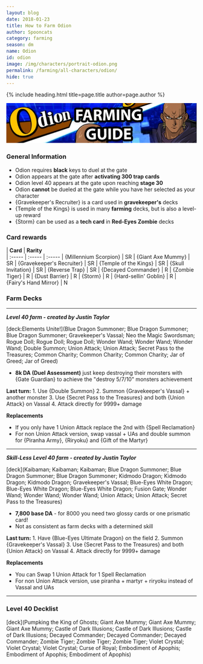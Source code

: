 ```yaml
---
layout: blog
date: 2018-01-23
title: How to Farm Odion
author: Spooncats
category: farming
season: dm
name: Odion
id: odion
image: /img/characters/portrait-odion.png
permalink: /farming/all-characters/odion/
hide: true
---
```


{% include heading.html title=page.title author=page.author %}

![Odion Banner](/img/events/odion.png/)

### General Information
* Odion requires **black** keys to duel at the gate
* Odion appears at the gate after **activating 300 trap cards**
* Odion level 40 appears at the gate upon reaching **stage 30**
* Odion **cannot** be dueled at the gate while you have her selected as your character
* {Gravekeeper's Recruiter} is a card used in **gravekeeper's** decks
* {Temple of the Kings} is used in many **farming** decks, but is also a level-up reward
* {Storm} can be used as a **tech card** in **Red-Eyes Zombie** decks

### Card rewards

| **Card** |  **Rarity**  
| :----- | :----- | :----- 
| {Millennium Scorpion} | SR
| {Giant Axe Mummy} | SR
| {Gravekeeper's Recruiter} | SR
| {Temple of the Kings} | SR
| {Skull Invitation} | SR
| {Reverse Trap} | SR
| {Decayed Commander} | R
| {Zombie Tiger} | R
| {Dust Barrier} | R
| {Storm} | R
| {Hard-sellin' Goblin} | R
| {Fairy's Hand Mirror} | N


### Farm Decks
---
***Level 40 farm - created by Justin Taylor***

[deck:Elements Unite!](Blue Dragon Summoner; Blue Dragon Summoner; Blue Dragon Summoner; Gravekeeper's Vassal; Neo the Magic Swordsman; Rogue Doll; Rogue Doll; Rogue Doll; Wonder Wand; Wonder Wand; Wonder Wand; Double Summon; Union Attack; Union Attack; Secret Pass to the Treasures; Common Charity; Common Charity; Common Charity; Jar of Greed; Jar of Greed)


* **8k DA (Duel Assessment)** just keep destroying their monsters with {Gate Guardian} to achieve the "destroy 5/7/10" monsters achievement

**Last turn:** 
		1. Use {Double Summon}
		2. Summon {Gravekeeper's Vassal} + another monster
		3. Use {Secret Pass to the Treasures} and both {Union Attack} on Vassal 
		4. Attack directly for 9999+ damage
	
**Replacements**
* If you only have 1 Union Attack replace the 2nd with {Spell Reclamation}
* For non Union Attack version, swap vassal + UAs and double summon for {Piranha Army}, {Riryoku} and {Gift of the Martyr}
---
***Skill-Less Level 40 farm - created by Justin Taylor***

[deck](Kaibaman; Kaibaman; Kaibaman; Blue Dragon Summoner; Blue Dragon Summoner; Blue Dragon Summoner; Kidmodo Dragon; Kidmodo Dragon; Kidmodo Dragon; Gravekeeper's Vassal; Blue-Eyes White Dragon; Blue-Eyes White Dragon; Blue-Eyes White Dragon; Fusion Gate; Wonder Wand; Wonder Wand; Wonder Wand; Union Attack; Union Attack; Secret Pass to the Treasures)

* **7,800 base DA** - for 8000 you need two glossy cards or one prismatic card!
* Not as consistent as farm decks with a determined skill

**Last turn:** 
		1. Have {Blue-Eyes Ultimate Dragon} on the field
		2. Summon {Gravekeeper's Vassal} 
		3. Use {Secret Pass to the Treasures} and both {Union Attack} on Vassal 
		4. Attack directly for 9999+ damage
 
**Replacements**
* You can Swap 1 Union Attack for 1 Spell Reclamation
* For non Union Attack version, use piranha + martyr + riryoku instead of Vassal and UAs

---

### Level 40 Decklist

[deck](Pumpking the King of Ghosts; Giant Axe Mummy; Giant Axe Mummy; Giant Axe Mummy; Castle of Dark Illusions; Castle of Dark Illusions; Castle of Dark Illusions; Decayed Commander; Decayed Commander; Decayed Commander; Zombie Tiger; Zombie Tiger; Zombie Tiger; Violet Crystal; Violet Crystal; Violet Crystal; Curse of Royal; Embodiment of Apophis; Embodiment of Apophis; Embodiment of Apophis)
